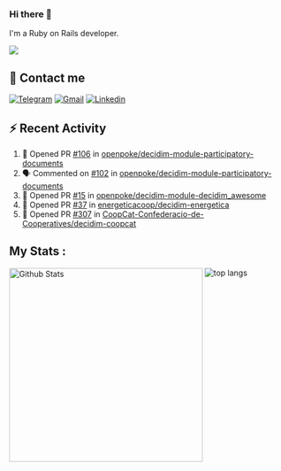 ### Hi there 👋

I'm a Ruby on Rails developer.

<img src="https://komarev.com/ghpvc/?username=antopalidi&color=blueviolet&style=for-the-badge">

## 📩 Contact me 
[![Telegram](https://img.shields.io/badge/Telegram-2CA5E0?style=for-the-badge&logo=telegram&logoColor=white)](https://t.me/anna_top)
[![Gmail](https://img.shields.io/badge/email-D14836?style=for-the-badge&logo=gmail&logoColor=white)](mailto:topalidisanna@gmail.com)
[![Linkedin](https://img.shields.io/badge/LinkedIn-0077B5?style=for-the-badge&logo=linkedin&logoColor=white)](https://www.linkedin.com/in/topalidi/)
<!-- [![Codewars](https://img.shields.io/badge/Codewars-B1361E?style=for-the-badge&logo=Codewars&logoColor=white)](https://www.codewars.com/users/antopalidi) -->

## :zap: Recent Activity

<!--START_SECTION:activity-->
1. 💪 Opened PR [#106](https://github.com/openpoke/decidim-module-participatory-documents/pull/106) in [openpoke/decidim-module-participatory-documents](https://github.com/openpoke/decidim-module-participatory-documents)
2. 🗣 Commented on [#102](https://github.com/openpoke/decidim-module-participatory-documents/pull/102#issuecomment-1776923178) in [openpoke/decidim-module-participatory-documents](https://github.com/openpoke/decidim-module-participatory-documents)
3. 💪 Opened PR [#15](https://github.com/openpoke/decidim-module-decidim_awesome/pull/15) in [openpoke/decidim-module-decidim_awesome](https://github.com/openpoke/decidim-module-decidim_awesome)
4. 💪 Opened PR [#37](https://github.com/energeticacoop/decidim-energetica/pull/37) in [energeticacoop/decidim-energetica](https://github.com/energeticacoop/decidim-energetica)
5. 💪 Opened PR [#307](https://github.com/CoopCat-Confederacio-de-Cooperatives/decidim-coopcat/pull/307) in [CoopCat-Confederacio-de-Cooperatives/decidim-coopcat](https://github.com/CoopCat-Confederacio-de-Cooperatives/decidim-coopcat)
<!--END_SECTION:activity-->

## My Stats :
<!--
<img alt="activity" src="https://streak-stats.demolab.com?user=antopalidi" />
-->
<div>
<img align="top" width="350px" alt="Github Stats" src="https://github-readme-stats-1-brown.vercel.app/api?username=antopalidi&count_private=true&show_icons=true&hide_border=true" />
<img align="top" alt="top langs" src="https://github-readme-stats-1-brown.vercel.app/api/top-langs/?username=antopalidi&layout=compact" />
 </div>
<!--
#### [My CV](https://antopalidi.github.io/my_cv/)
-->

<!--
**antopalidi/antopalidi** is a ✨ _special_ ✨ repository because its `README.md` (this file) appears on your GitHub profile.
-->

